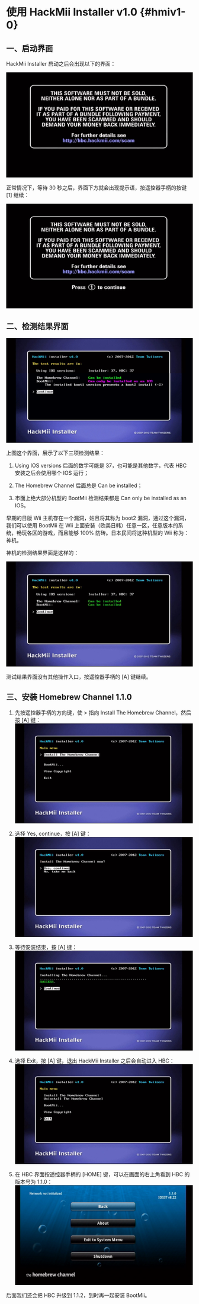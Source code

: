 # 使用 HackMii Installer v1.0  {#hmiv1-0}


## 一、启动界面

HackMii Installer 启动之后会出现以下的界面：

![](./hmiv1.0-startup.png)

正常情况下，等待 30 秒之后，界面下方就会出现提示语，按遥控器手柄的按键 [1] 继续：

![](./hmiv1.0-press-1-to-continue.png)


## 二、检测结果界面

![](./hmiv1.0-bootmii-as-ios-only.png)

上图这个界面，展示了以下三项检测结果：

1. Using IOS versions 后面的数字可能是 37，也可能是其他数字，代表 HBC 安装之后会使用哪个 IOS 运行；

2. The Homebrew Channel 后面总是 Can be installed；

3. 市面上绝大部分机型的 BootMii 检测结果都是 Can only be installed as an IOS。

早期的日版 Wii 主机存在一个漏洞，姑且将其称为 boot2 漏洞，通过这个漏洞，我们可以使用 BootMii 在 Wii 上面安装（欧美日韩）任意一区，任意版本的系统，畅玩各区的游戏，而且能够 100% 防砖。日本民间将这种机型的 Wii 称为：神机。

神机的检测结果界面是这样的：

![](./hmiv1.0-bootmii-as-boot2.png)

测试结果界面没有其他操作入口，按遥控器手柄的 [A] 键继续。


## 三、安装 Homebrew Channel 1.1.0

1. 先按遥控器手柄的方向键，使 > 指向 Install The Homebrew Channel，然后按 [A] 键：
  ![](./hmiv1.0-install-hbc.png)

2. 选择 Yes, continue，按 [A] 键：
  ![](./hmiv1.0-yes-continue.png)

3. 等待安装结束，按 [A] 键：
  ![](./hmiv1.0-install-hbc-success.png)

4. 选择 Exit，按 [A] 键，退出 HackMii Installer 之后会自动进入 HBC：
  ![](./hmiv1.0-exit.png)

5. 在 HBC 界面按遥控器手柄的 [HOME] 键，可以在画面的右上角看到 HBC 的版本号为 1.1.0：
  ![](./hmiv1.0-hbc-1.1.0.png)


后面我们还会把 HBC 升级到 1.1.2，到时再一起安装 BootMii。

